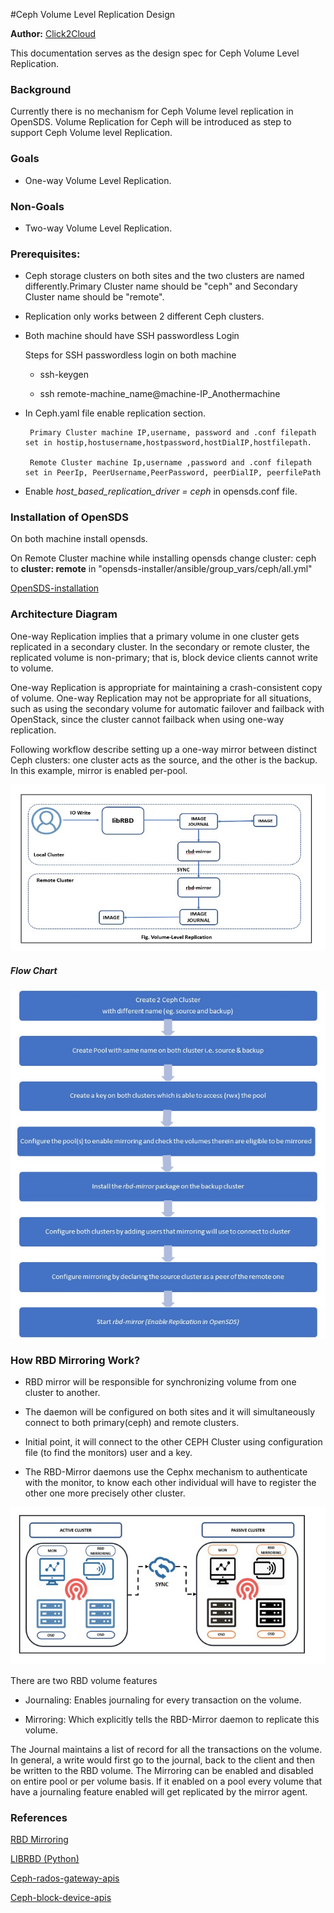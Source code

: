 #Ceph Volume Level Replication Design

**Author:** [Click2Cloud](https://github.com/Click2Cloud-Gamma)

This documentation serves as the design spec for Ceph Volume Level Replication.

### Background 

Currently there is no mechanism for Ceph Volume level replication in OpenSDS. Volume Replication for Ceph will be introduced as step to support Ceph Volume level Replication.

### Goals

*	One-way Volume Level Replication.

### Non-Goals

*	Two-way Volume Level Replication.

### Prerequisites:


*	Ceph storage clusters on both sites and the two clusters are named differently.Primary Cluster name should be "ceph" and Secondary Cluster name should be "remote".

*	Replication only works between 2 different Ceph clusters.

*   Both machine should have SSH passwordless Login

    Steps for SSH passwordless login on both machine
     
     * ssh-keygen
     
     * ssh remote-machine_name@machine-IP_Anothermachine

     
*  In Ceph.yaml file enable replication section. 
        
        Primary Cluster machine IP,username, password and .conf filepath set in hostip,hostusername,hostpassword,hostDialIP,hostfilepath.
        
        Remote Cluster machine Ip,username ,password and .conf filepath set in PeerIp, PeerUsername,PeerPassword, peerDialIP, peerfilePath    
        
        
 * Enable *host_based_replication_driver = ceph* in opensds.conf file.  
 
 ### Installation of OpenSDS 
 On both machine install opensds.  
 
 On Remote Cluster machine while installing opensds change cluster: ceph to **cluster: remote** in "opensds-installer/ansible/group_vars/ceph/all.yml"
 
 [OpenSDS-installation](https://github.com/opensds/opensds/wiki/OpenSDS-Cluster-Installation-through-Ansible)
  
 ### Architecture Diagram
 
 One-way Replication implies that a primary volume in one cluster gets replicated in a secondary cluster. In the secondary or remote cluster, the replicated volume is non-primary; that is, block device clients cannot write to volume.
 
 
 One-way Replication is appropriate for maintaining a crash-consistent copy of volume. One-way Replication may not be appropriate for all situations, such as using the secondary volume for automatic failover and failback with OpenStack, since the cluster cannot failback when using one-way replication.

 Following workflow describe setting up a one-way mirror between distinct Ceph clusters: one cluster acts as the source, and the other is the backup. In this example, mirror is enabled per-pool.
 
 ![picture](1.jpg)
 
 ##### Flow Chart 
 
 ![picture](2.jpg)
  
### How RBD Mirroring Work?

*	RBD mirror will be responsible for synchronizing volume from one cluster to another.

*	The daemon will be configured on both sites and it will simultaneously connect to both primary(ceph) and remote clusters. 

*	Initial point, it will connect to the other CEPH Cluster using configuration file (to find the monitors) user and a key. 

*	The RBD-Mirror daemons use the Cephx mechanism to authenticate with the monitor, to know each other individual will have to register the other one more precisely other cluster.
     
![picture](3.jpg)
    
   There are two RBD volume features
   
   *	Journaling: Enables journaling for every transaction on the volume.
   
   *	Mirroring: Which explicitly tells the RBD-Mirror daemon to replicate this volume.
    
 The Journal maintains a list of record for all the transactions on the volume. In general, a write would first go to the journal, back to the client and then be written to the RBD volume. The Mirroring can be enabled and disabled on entire pool or per volume basis. If it enabled on a pool every volume that have a journaling feature enabled will get replicated by the mirror agent.
 
 
 ### References
 
[RBD Mirroring](http://docs.ceph.com/docs/mimic/rbd/rbd-mirroring/)
 
 [LIBRBD (Python)](http://docs.ceph.com/docs/mimic/rbd/api/librbdpy/)
 
 [Ceph-rados-gateway-apis](http://docs.ceph.com/docs/mimic/api/#ceph-rados-gateway-apis)
 
 [Ceph-block-device-apis](http://docs.ceph.com/docs/mimic/api/#ceph-block-device-apis)
